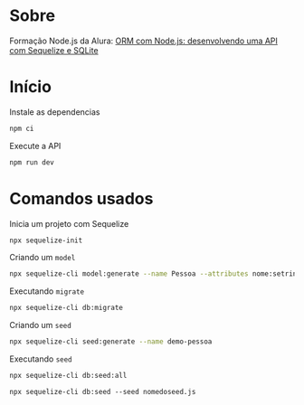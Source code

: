 # Sobre

Formação Node.js da Alura: [ORM com Node.js: desenvolvendo uma API com Sequelize e SQLite](https://cursos.alura.com.br/formacao-node-js-express)

# Início

Instale as dependencias

```bash
npm ci
```

Execute a API

```bash
npm run dev
```

# Comandos usados

Inicia um projeto com Sequelize

```bash
npx sequelize-init
```

Criando um `model`

```bash
npx sequelize-cli model:generate --name Pessoa --attributes nome:setring,cpf:string,ativo:boolean,role:string
```

Executando `migrate`

```bash
npx sequelize-cli db:migrate
```

Criando um `seed`

```bash
npx sequelize-cli seed:generate --name demo-pessoa
```

Executando `seed`

```bash
npx sequelize-cli db:seed:all
```

```
npx sequelize-cli db:seed --seed nomedoseed.js
```
